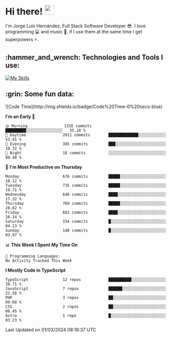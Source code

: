 <h1 align="left">
 <abc>
  <br>Hi there! <img src="https://user-images.githubusercontent.com/42378118/110234147-e3259600-7f4e-11eb-95be-0c4047144dea.gif" width="30"><br>
 </abc>
</h1>

I'm Jorge Luis Hernández, Full Stack Software Developer :sunglasses:. I love programming :computer: and music :musical_score:, if I use them at the same time I get superpowers :zap:. 


<h2 align="left">:hammer_and_wrench: Technologies and Tools I use:</h2>

[![My Skills](https://skillicons.dev/icons?i=js,ts,html,css,py,vue,react,next,nest,postgres,mysql)](https://skillicons.dev)

<h2 align="left">:grin: Some fun data:</h2>
<!--START_SECTION:waka-->
![Code Time](http://img.shields.io/badge/Code%20Time-0%20secs-blue)

**I'm an Early 🐤** 

```text
🌞 Morning                1316 commits        █████████░░░░░░░░░░░░░░░░   35.28 % 
🌆 Daytime                2011 commits        █████████████░░░░░░░░░░░░   53.91 % 
🌃 Evening                385 commits         ███░░░░░░░░░░░░░░░░░░░░░░   10.32 % 
🌙 Night                  18 commits          ░░░░░░░░░░░░░░░░░░░░░░░░░   00.48 % 
```
📅 **I'm Most Productive on Thursday** 

```text
Monday                   676 commits         █████░░░░░░░░░░░░░░░░░░░░   18.12 % 
Tuesday                  735 commits         █████░░░░░░░░░░░░░░░░░░░░   19.71 % 
Wednesday                646 commits         ████░░░░░░░░░░░░░░░░░░░░░   17.32 % 
Thursday                 769 commits         █████░░░░░░░░░░░░░░░░░░░░   20.62 % 
Friday                   602 commits         ████░░░░░░░░░░░░░░░░░░░░░   16.14 % 
Saturday                 154 commits         █░░░░░░░░░░░░░░░░░░░░░░░░   04.13 % 
Sunday                   148 commits         █░░░░░░░░░░░░░░░░░░░░░░░░   03.97 % 
```


📊 **This Week I Spent My Time On** 

```text
💬 Programming Languages: 
No Activity Tracked This Week
```

**I Mostly Code in TypeScript** 

```text
TypeScript               12 repos            ██████████░░░░░░░░░░░░░░░   38.71 % 
JavaScript               7 repos             ██████░░░░░░░░░░░░░░░░░░░   22.58 % 
PHP                      3 repos             ██░░░░░░░░░░░░░░░░░░░░░░░   09.68 % 
CSS                      2 repos             ██░░░░░░░░░░░░░░░░░░░░░░░   06.45 % 
Astro                    1 repo              █░░░░░░░░░░░░░░░░░░░░░░░░   03.23 % 
```




 Last Updated on 01/03/2024 08:18:37 UTC
<!--END_SECTION:waka-->
